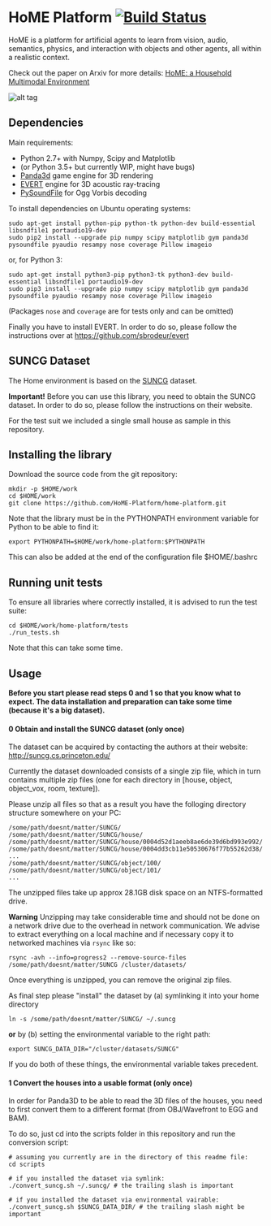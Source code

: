# HoME Platform [![Build Status](https://travis-ci.org/HoME-Platform/home-platform.svg?branch=master)](https://travis-ci.org/HoME-Platform/home-platform)

HoME is a platform for artificial agents to learn from vision, audio, semantics, physics, and interaction with objects and
other agents, all within a realistic context.

Check out the paper on Arxiv for more details: [HoME: a Household Multimodal Environment](https://arxiv.org/abs/1711.11017)

![alt tag](https://github.com/HoME-Platform/home-platform/raw/master/doc/images/overview.png)

## Dependencies

Main requirements:
- Python 2.7+ with Numpy, Scipy and Matplotlib
- (or Python 3.5+ but currently WIP, might have bugs)
- [Panda3d](https://www.panda3d.org/) game engine for 3D rendering
- [EVERT](https://github.com/sbrodeur/evert) engine for 3D acoustic ray-tracing
- [PySoundFile](https://github.com/bastibe/PySoundFile) for Ogg Vorbis decoding

To install dependencies on Ubuntu operating systems:
```
sudo apt-get install python-pip python-tk python-dev build-essential libsndfile1 portaudio19-dev
sudo pip2 install --upgrade pip numpy scipy matplotlib gym panda3d pysoundfile pyaudio resampy nose coverage Pillow imageio
```

or, for Python 3:
```
sudo apt-get install python3-pip python3-tk python3-dev build-essential libsndfile1 portaudio19-dev
sudo pip3 install --upgrade pip numpy scipy matplotlib gym panda3d pysoundfile pyaudio resampy nose coverage Pillow imageio
```

(Packages `nose` and `coverage` are for tests only and can be omitted)

Finally you have to install EVERT. In order to do so, please follow the instructions over at 
https://github.com/sbrodeur/evert

## SUNCG Dataset

The Home environment is based on the [SUNCG](http://suncg.cs.princeton.edu/) dataset. 

**Important!** Before you can use this library, you need to obtain the SUNCG dataset.
In order to do so, please follow the instructions on their website.

For the test suit we included a single small house as sample in this repository.

## Installing the library

Download the source code from the git repository:
```
mkdir -p $HOME/work
cd $HOME/work
git clone https://github.com/HoME-Platform/home-platform.git
```

Note that the library must be in the PYTHONPATH environment variable for Python to be able to find it:
```
export PYTHONPATH=$HOME/work/home-platform:$PYTHONPATH 
```
This can also be added at the end of the configuration file $HOME/.bashrc

## Running unit tests

To ensure all libraries where correctly installed, it is advised to run the test suite:
```
cd $HOME/work/home-platform/tests
./run_tests.sh
```
Note that this can take some time.


## Usage

**Before you start please read steps 0 and 1 so that you know what to expect. 
The data installation and preparation can take some time (because it's a big dataset).**

#### 0 Obtain and install the SUNCG dataset (only once)

The dataset can be acquired by contacting the authors at their website: http://suncg.cs.princeton.edu/

Currently the dataset downloaded consists of a single zip file, which in turn contains multiple zip files
(one for each directory in [house, object, object_vox, room, texture]).

Please unzip all files so that as a result you have the folloging directory structure somewhere on your PC:
```
/some/path/doesnt/matter/SUNCG/
/some/path/doesnt/matter/SUNCG/house/
/some/path/doesnt/matter/SUNCG/house/0004d52d1aeeb8ae6de39d6bd993e992/
/some/path/doesnt/matter/SUNCG/house/0004dd3cb11e50530676f77b55262d38/
...
/some/path/doesnt/matter/SUNCG/object/100/
/some/path/doesnt/matter/SUNCG/object/101/
...
``` 

The unzipped files take up approx 28.1GB disk space on an NTFS-formatted drive.

**Warning** Unzipping may take considerable time and should not be done on a network drive
due to the overhead in network communication. We advise to extract everything on a local machine 
and if necessary copy it to networked machines via `rsync` like so:

    rsync -avh --info=progress2 --remove-source-files /some/path/doesnt/matter/SUNCG /cluster/datasets/
    
Once everything is unzipped, you can remove the original zip files.

As final step please "install" the dataset by (a) symlinking it into your home directory

    ln -s /some/path/doesnt/matter/SUNCG/ ~/.suncg 

**or** by (b) setting the environmental variable to the right path:

    export SUNCG_DATA_DIR="/cluster/datasets/SUNCG"
    
If you do both of these things, the environmental variable takes precedent.

#### 1 Convert the houses into a usable format (only once)

In order for Panda3D to be able to read the 3D files of the houses, you need
to first convert them to a different format (from OBJ/Wavefront to EGG and BAM).

To do so, just cd into the scripts folder in this repository and run the conversion script:

    # assuming you currently are in the directory of this readme file:
    cd scripts
    
    # if you installed the dataset via symlink:
    ./convert_suncg.sh ~/.suncg/ # the trailing slash is important
    
    # if you installed the dataset via environmental vairable:
    ./convert_suncg.sh $SUNCG_DATA_DIR/ # the trailing slash might be important
    
